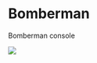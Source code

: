 # Bomberman
Bomberman console

![](https://1.downloader.disk.yandex.ru/preview/7172c295b91fc24a8883d913f1922d87089dceb6efeac9f73b59b15e26c85cd4/inf/0ixbvio13lr7I481EMfvWORbM-Pcx5AT4nID1d9eoM5KBmFO39qVGf4cloub_XjgNU14F8d_RwyjCqFu9s-SfA%3D%3D?uid=280131803&filename=gameplay.png&disposition=inline&hash=&limit=0&content_type=image%2Fpng&tknv=v2&size=1125x824)

